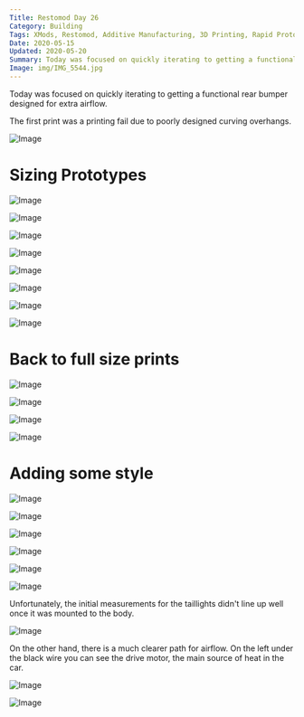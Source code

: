 ```yaml
---
Title: Restomod Day 26
Category: Building
Tags: XMods, Restomod, Additive Manufacturing, 3D Printing, Rapid Prototyping, Ford, Mustang
Date: 2020-05-15
Updated: 2020-05-20
Summary: Today was focused on quickly iterating to getting a functional rear bumper designed for extra airflow.
Image: img/IMG_5544.jpg
---
```


Today was focused on quickly iterating to getting a functional rear bumper designed for extra airflow.

The first print was a printing fail due to poorly designed curving overhangs.

![Image]({attach}/img/IMG_5544.jpg)

# Sizing Prototypes

![Image]({attach}/img/IMG_5545.jpg)

![Image]({attach}/img/IMG_5546.jpg)

![Image]({attach}/img/IMG_5547.jpg)

![Image]({attach}/img/IMG_5548.jpg)

![Image]({attach}/img/IMG_5550.jpg)

![Image]({attach}/img/IMG_5553.jpg)

![Image]({attach}/img/IMG_5554.jpg)

![Image]({attach}/img/IMG_5555.jpg)

# Back to full size prints

![Image]({attach}/img/IMG_5559.jpg)

![Image]({attach}/img/IMG_5556.jpg)

![Image]({attach}/img/IMG_5557.jpg)

![Image]({attach}/img/IMG_5561.jpg)

# Adding some style

![Image]({attach}/img/IMG_5563.jpg)

![Image]({attach}/img/IMG_5564.jpg)

![Image]({attach}/img/IMG_5565.jpg)

![Image]({attach}/img/IMG_5566.jpg)

![Image]({attach}/img/IMG_5568.jpg)

![Image]({attach}/img/IMG_5571.jpg)

Unfortunately, the initial measurements for the taillights didn't line up well once it was mounted to the body.

![Image]({attach}/img/IMG_5572.jpg)

On the other hand, there is a much clearer path for airflow. On the left under the black wire you can see the drive motor, the main source of heat in the car.

![Image]({attach}/img/IMG_5573.jpg)

![Image]({attach}/img/IMG_5575.jpg)

